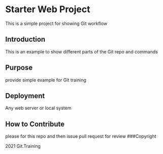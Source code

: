 # Starter Web Project


This is a simple project for showing Git workflow

## Introduction
This is an example to show different parts of the Git repo and commands
## Purpose
provide simple example for Git training
## Deployment
Any web server or local system
## How to Contribute
please for this repo and then issue pull request for review
###Copyright

2021 Git.Training